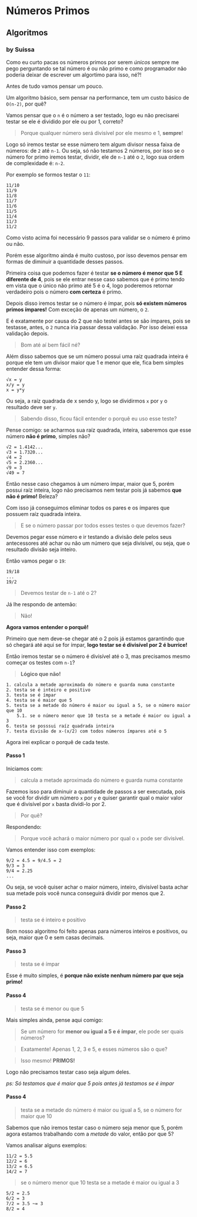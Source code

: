 # Números Primos

## Algoritmos

### by Suissa

Como eu curto pacas os números primos por serem *únicos* sempre me pego perguntando se tal número é ou não primo e como programador não poderia deixar de escrever um algortimo para isso, né?!

Antes de tudo vamos pensar um pouco.

Um algoritmo básico, sem pensar na performance, tem um custo básico de `O(n-2)`, por quê?

Vamos pensar que o `n` é o número a ser testado, logo eu não precisarei testar se ele é dividido por ele ou por 1, correto? 

> Porque qualquer número será divisível por ele mesmo e 1, **sempre**!

Logo só iremos testar se esse número tem algum divisor nessa faixa de números:  de `2` até `n-1`. Ou seja, só não testamos 2 números, por isso se o número for primo iremos testar, dividir, ele de `n-1` até o `2`, logo sua ordem de complexidade é: `n-2`.

Por exemplo se formos testar o `11`:

```
11/10
11/9
11/8
11/7
11/6
11/5
11/4
11/3
11/2
```

Como visto acima foi necessário 9 passos para validar se o número é primo ou não.

Porém esse algoritmo ainda é muito custoso, por isso devemos pensar em formas de diminuir a quantidade desses passos.

Primeira coisa que podemos fazer é testar **se o número é menor que 5 E diferente de 4**, pois se ele entrar nesse caso sabemos que é primo tendo em vista que o único não primo até 5 é o 4, logo poderemos retornar verdadeiro pois o número **com certeza** é primo.

Depois disso iremos testar se o número é ímpar, pois **só existem números primos ímpares!** Com exceção de apenas um número, o `2`.

E é exatamente por causa do 2 que não testei antes se são ímpares, pois se testasse, antes, o `2` nunca iria passar dessa validação. Por isso deixei essa validação depois.

> Bom até aí bem fácil né?

Além disso sabemos que se um número possui uma raíz quadrada inteira é porque ele tem um divisor maior que 1 e menor que ele, fica bem simples entender dessa forma:

```
√x = y
x/y = y
x = y*y
```

Ou seja, a raíz quadrada de x sendo y, logo se dividirmos `x` por `y` o resultado deve ser `y`.  

> Sabendo disso, ficou fácil entender o porquê eu uso esse teste?

Pense comigo: se acharmos sua raíz quadrada, inteira, saberemos que esse número **não é primo**, simples não?

```
√2 = 1.4142...
√3 = 1.7320...
√4 = 2
√5 = 2.2360...
√9 = 3
√49 = 7
```

Então nesse caso chegamos à um número ímpar, maior que 5, porém possui raíz inteira, logo não precisamos nem testar pois já sabemos **que não é primo!** Beleza?

Com isso já conseguimos eliminar todos os pares e os ímpares que possuem raíz quadrada inteira.

> E se o número passar por todos esses testes o que devemos fazer?

Devemos pegar esse número e ir testando a divisão dele pelos seus antecessores até achar ou não um número que seja divisível, ou seja, que o resultado divisão seja inteiro.

Então vamos pegar o `19`:

```
19/18
...
19/2
``` 

> Devemos testar de `n-1` até o 2?

Já lhe respondo de antemão:

> Não!

**Agora vamos entender o porquê!**

Primeiro que nem deve-se chegar até o 2 pois já estamos garantindo que só chegará até aqui se for ímpar, **logo testar se é divisível por 2 é burrice!**

Então iremos testar se o número é divisível até o 3, mas precisamos mesmo começar os testes com `n-1`?

> **Lógico que não!**


```
1. calcula a metade aproximada do número e guarda numa constante
2. testa se é inteiro e positivo
3. testa se é ímpar
4. testa se é maior que 5
5. testa se a metade do número é maior ou igual a 5, se o número maior que 10
    5.1. se o número menor que 10 testa se a metade é maior ou igual a 3
6. testa se posssui raíz quadrada inteira
7. testa divisão de x-(x/2) com todos números ímpares até o 5
```

Agora irei explicar o porquê de cada teste.

#### Passo 1

Iniciamos com:

> calcula a metade aproximada do número e guarda numa constante

Fazemos isso para diminuir a quantidade de passos a ser executada, pois se você for dividir um número `x` por `y` e quiser garantir qual o maior valor que é divisível por `x` basta dividi-lo por 2.

> Por quê?

Respondendo:

> Porque você achará o maior número por qual o `x` pode ser divisível.

Vamos entender isso com exemplos:

```
9/2 = 4.5 = 9/4.5 = 2
9/3 = 3
9/4 = 2.25
...
```

Ou seja, se você quiser achar o maior número, inteiro, divisível basta achar sua metade pois você nunca conseguirá dividir por menos que 2.


#### Passo 2

> testa se é inteiro e positivo

Bom nosso algoritmo foi feito apenas para números inteiros e positivos, ou seja, maior que 0 e sem casas decimais.


#### Passo 3

> testa se é ímpar

Esse é muito simples, é **porque não existe nenhum número par que seja primo!**


#### Passo 4

> testa se é menor ou que 5

Mais simples ainda, pense aqui comigo:

> Se um número for **menor ou igual a 5 e é ímpar**, ele pode ser quais números?

> Exatamente! Apenas 1, 2, 3 e 5, e esses números são o que?

> Isso mesmo! **PRIMOS!**

Logo não precisamos testar caso seja algum deles.

*ps: Só testamos que é maior que 5 pois antes já testamos se é ímpar*

#### Passo 4

> testa se a metade do número é maior ou igual a 5, se o número for maior que 10

Sabemos que não iremos testar caso o número seja menor que 5, porém agora estamos trabalhando com a *metade* do valor, então por que 5?

Vamos analisar alguns exemplos:

```
11/2 = 5.5
12/2 = 6
13/2 = 6.5
14/2 = 7
```



> se o número menor que 10 testa se a metade é maior ou igual a 3


```
5/2 = 2.5
6/2 = 3
7/2 = 3.5 ~= 3
8/2 = 4
```
